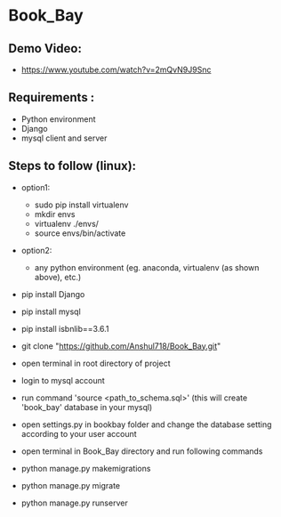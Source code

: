 # Book_Bay

## Demo Video:
  * https://www.youtube.com/watch?v=2mQvN9J9Snc

## Requirements :
   * Python environment
   * Django
   * mysql client and server

## Steps to follow (linux):
  * option1:
    * sudo pip install virtualenv
    * mkdir envs
    * virtualenv ./envs/
    * source envs/bin/activate
  * option2:
    * any python environment (eg. anaconda, virtualenv (as shown above), etc.)
    
  * pip install Django
  * pip install mysql
  * pip install isbnlib==3.6.1
  * git clone "https://github.com/Anshul718/Book_Bay.git"
  * open terminal in root directory of project
  * login to mysql account
  * run command 'source <path_to_schema.sql>' (this will create 'book_bay' database in your mysql)
  * open settings.py in bookbay folder and change the database setting according to your user account
  * open terminal in Book_Bay directory and run following commands
  * python manage.py makemigrations
  * python manage.py migrate
  * python manage.py runserver
 
